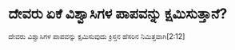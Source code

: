 # ದೇವರು ಏಕೆ ವಿಶ್ವಾಸಿಗಳ ಪಾಪವನ್ನು ಕ್ಷಮಿಸುತ್ತಾನೆ?
ದೇವರು ವಿಶ್ವಾಸಿಗಳ ಪಾಪವನ್ನು ಕ್ಷಮಿಸುವುದು ಕ್ರಿಸ್ತನ ಹೆಸರಿನ ನಿಮಿತ್ತವಾಗಿ[2:12]

